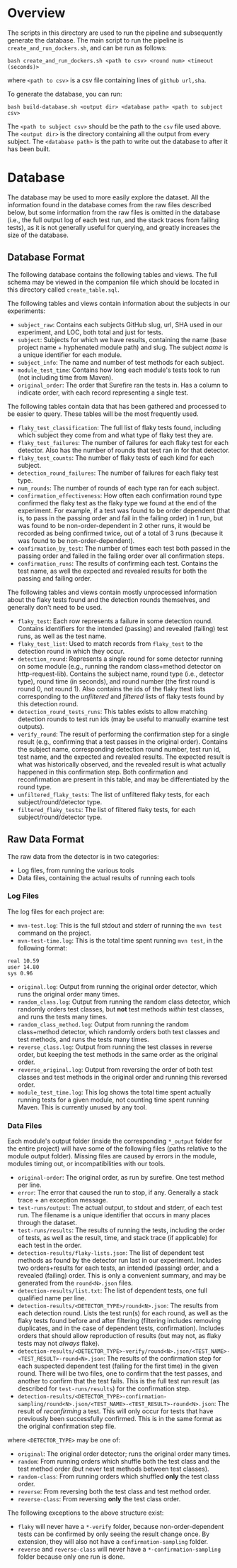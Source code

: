 # Overview

The scripts in this directory are used to run the pipeline and subsequently generate the database.
The main script to run the pipeline is `create_and_run_dockers.sh`, and can be run as follows:

```
bash create_and_run_dockers.sh <path to csv> <round num> <timeout (seconds)>
```

where `<path to csv>` is a csv file containing lines of `github url,sha`.

To generate the database, you can run:

```
bash build-database.sh <output dir> <database path> <path to subject csv>
```

The `<path to subject csv>` should be the path to the `csv` file used above.
The `<output dir>` is the directory containing all the output from every subject.
The `<database path>` is the path to write out the database to after it has been built.

# Database

The database may be used to more easily explore the dataset.
All the information found in the database comes from the raw files described below, but some information from the raw files is omitted in the database (i.e., the full output log of each test run, and the stack traces from failing tests), as it is not generally useful for querying, and greatly increases the size of the database.

## Database Format

The following database contains the following tables and views.
The full schema may be viewed in the companion file which should be located in this directory called `create_table.sql`.

The following tables and views contain information about the subjects in our experiments:
- `subject_raw`: Contains each subjects GitHub slug, url, SHA used in our experiment, and LOC, both total and just for tests.
- `subject`: Subjects for which we have results, containing the name (base project name + hyphenated module path) and slug. The subject *name* is a unique identifier for each module.
- `subject_info`: The name and number of test methods for each subject.
- `module_test_time`: Contains how long each module's tests took to run (not including time from Maven).
- `original_order`: The order that Surefire ran the tests in. Has a column to indicate order, with each record representing a single test.

The following tables contain data that has been gathered and processed to be easier to query. These tables will be the most frequently used.
- `flaky_test_classification`: The full list of flaky tests found, including which subject they come from and what type of flaky test they are.
- `flaky_test_failures`: The number of failures for each flaky test for each detector. Also has the number of rounds that test ran in for that detector.
- `flaky_test_counts`: The number of flaky tests of each kind for each subject.
- `detection_round_failures`: The number of failures for each flaky test type.
- `num_rounds`: The number of rounds of each type ran for each subject.
- `confirmation_effectiveness`: How often each confirmation round type confirmed the flaky test as the flaky type we found at the end of the experiment. For example, if a test was found to be order dependent (that is, to pass in the passing order and fail in the failing order) in 1 run, but was found to be non-order-dependent in 2 other runs, it would be recorded as being confirmed twice, out of a total of 3 runs (because it was found to be non-order-dependent).
- `confirmation_by_test`: The number of times each test both passed in the passing order and failed in the failing order over all confirmation steps.
- `confirmation_runs`: The results of confirming each test. Contains the test name, as well the expected and revealed results for both the passing and failing order.

The following tables and views contain mostly unprocessed information about the flaky tests found and the detection rounds themselves, and generally don't need to be used.
- `flaky_test`: Each row represents a failure in some detection round. Contains identifiers for the intended (passing) and revealed (failing) test runs, as well as the test name.
- `flaky_test_list`: Used to match records from `flaky_test` to the detection round in which they occur.
- `detection_round`: Represents a single round for some detector running on some module (e.g., running the random class+method detector on http-request-lib). Contains the subject name, round type (i.e., detector type), round time (in seconds), and round number (the first round is round 0, not round 1). Also contains the ids of the flaky ttest lists corresponding to the *unfiltered* and *filtered* lists of flaky tests found by this detection round.
- `detection_round_tests_runs`: This tables exists to allow matching detection rounds to test run ids (may be useful to manually examine test outputs).
- `verify_round`: The result of performing the confirmation step for a single result (e.g., confirming that a test passes in the original order). Contains the subject name, corresponding detection round number, test run id, test name, and the expected and revealed results. The expected result is what was historically observed, and the revealed result is what actually happened in this confirmation step. Both confirmation and reconfirmation are present in this table, and may be differentiated by the round type.
- `unfiltered_flaky_tests`: The list of unfiltered flaky tests, for each subject/round/detector type.
- `filtered_flaky_tests`: The list of filtered flaky tests, for each subject/round/detector type.

## Raw Data Format

The raw data from the detector is in two categories:
- Log files, from running the various tools
- Data files, containing the actual results of running each tools

### Log Files

The log files for each project are:
- `mvn-test.log`: This is the full stdout and stderr of running the `mvn test` command on the project.
- `mvn-test-time.log`: This is the total time spent running `mvn test`, in the following format:
```
real 10.59
user 14.80
sys 0.96
```
- `original.log`: Output from running the original order detector, which runs the original order many times.
- `random_class.log`: Output from running the random class detector, which randomly orders test classes, but **not** test methods *within* test classes, and runs the tests many times.
- `random_class_method.log`: Output from running the random class+method detector, which randomly orders both test classes and test methods, and runs the tests many times.
- `reverse_class.log`: Output from running the test classes in reverse order, but keeping the test methods in the same order as the original order.
- `reverse_original.log`: Output from reversing the order of both test classes and test methods in the original order and running this reversed order.
- `module_test_time.log`: This log shows the total time spent actually running tests for a given module, not counting time spent running Maven. This is currently unused by any tool.

### Data Files

Each module's output folder (inside the corresponding `*_output` folder for the entire project) will have some of the following files (paths relative to the module output folder).
Missing files are caused by errors in the module, modules timing out, or incompatibilities with our tools.

- `original-order`: The original order, as run by surefire. One test method per line.
- `error`: The error that caused the run to stop, if any. Generally a stack trace + an exception message.
- `test-runs/output`: The actual output, to stdout and stderr, of each test run. The filename is a unique identifier that occurs in many places through the dataset.
- `test-runs/results`: The results of running the tests, including the order of tests, as well as the result, time, and stack trace (if applicable) for each test in the order.
- `detection-results/flaky-lists.json`: The list of dependent test methods as found by the detector run last in our experiment. Includes two orders+results for each tests, an intended (passing) order, and a revealed (failing) order. This is only a convenient summary, and may be generated from the `round<N>.json` files.
- `detection-results/list.txt`: The list of dependent tests, one full qualified name per line.
- `detection-results/<DETECTOR_TYPE>/round<N>.json`: The results from each detection round. Lists the test run(s) for each round, as well as the flaky tests found before and after filtering (filtering includes removing duplicates, and in the case of dependent tests, confirmation). Includes orders that should allow reproduction of results (but may not, as flaky tests may not *always* flake).
- `detection-results/<DETECTOR_TYPE>-verify/round<N>.json/<TEST_NAME>-<TEST_RESULT>-round<N>.json`: The results of the confirmation step for each suspected dependent test (failing for the first time) in the given round. There will be two files, one to confirm that the test passes, and another to confirm that the test fails. This is the full test run result (as described for `test-runs/results`) for the confirmation step.
- `detection-results/<DETECTOR_TYPE>-confirmation-sampling/round<N>.json/<TEST_NAME>-<TEST_RESULT>-round<N>.json`: The result of *reconfirming* a test. This will only occur for tests that have previously been successfully confirmed. This is in the same format as the original confirmation step file.

where `<DETECTOR_TYPE>` may be one of:

- `original`: The original order detector; runs the original order many times.
- `random`: From running orders which shuffle both the test class and the test method order (but never test methods between test classes).
- `random-class`: From running orders which shuffled **only** the test class order.
- `reverse`: From reversing both the test class and test method order.
- `reverse-class`: From reversing **only** the test class order.

The following exceptions to the above structure exist:
- `flaky` will never have a `*-verify` folder, because non-order-dependent tests can be confirmed by only seeing the result change once. By extension, they will also not have a `confirmation-sampling` folder.
- `reverse` and `reverse-class` will never have a `*-confirmation-sampling` folder because only one run is done.

